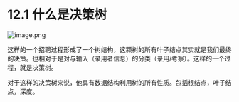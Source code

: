 # 12.1 什么是决策树

![image.png](https://upload-images.jianshu.io/upload_images/7220971-bf1c8a491b2ef3fb.png?imageMogr2/auto-orient/strip%7CimageView2/2/w/1240)


这样的一个招聘过程形成了一个树结构，这颗树的所有叶子结点其实就是我们最终的决策。也相对于是对与输入（录用者信息）的分类（录用/考察）。这样的一个过程，就是决策树。

对于这样的决策树来说，他具有数据结构利用树的所有性质。包括根结点，叶子结点，深度。

